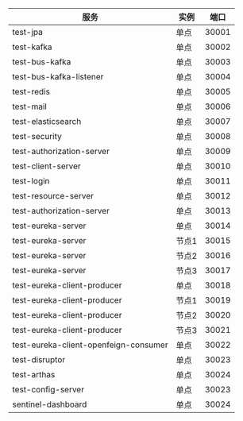 | 服务                                  | 实例  | 端口  |
| --------------------------------------- | ------- | ------- |
| test-jpa                              | 单点  | 30001 |
| test-kafka                            | 单点  | 30002 |
| test-bus-kafka                        | 单点  | 30003 |
| test-bus-kafka-listener               | 单点  | 30004 |
| test-redis                            | 单点  | 30005 |
| test-mail                             | 单点  | 30006 |
| test-elasticsearch                    | 单点  | 30007 |
| test-security                         | 单点  | 30008 |
| test-authorization-server             | 单点  | 30009 |
| test-client-server                    | 单点  | 30010 |
| test-login                            | 单点  | 30011 |
| test-resource-server                  | 单点  | 30012 |
| test-authorization-server             | 单点  | 30013 |
| test-eureka-server                    | 单点  | 30014 |
| test-eureka-server                    | 节点1 | 30015 |
| test-eureka-server                    | 节点2 | 30016 |
| test-eureka-server                    | 节点3 | 30017 |
| test-eureka-client-producer           | 单点  | 30018 |
| test-eureka-client-producer           | 节点1 | 30019 |
| test-eureka-client-producer           | 节点2 | 30020 |
| test-eureka-client-producer           | 节点3 | 30021 |
| test-eureka-client-openfeign-consumer | 单点  | 30022 |
| test-disruptor                        | 单点  | 30023 |
| test-arthas                           | 单点  | 30024 |
| test-config-server                    | 单点  | 30023 |
| sentinel-dashboard                    | 单点  | 30024 |
